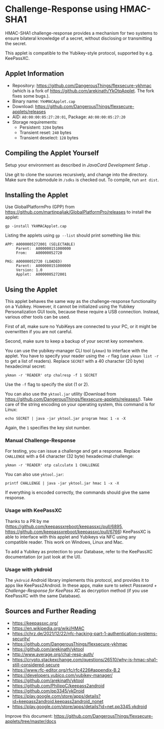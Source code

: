 # Challenge-Response using HMAC-SHA1

HMAC-SHA1 challenge-response provides a mechanism for two systems to ensure bilateral knowledge of a secret, without disclosing or transmitting the secret.

This applet is compatible to the Yubikey-style protocol, supported by e.g. KeePassXC.

## Applet Information

- Repository: https://github.com/DangerousThings/flexsecure-ykhmac (which is a fork of https://github.com/arekinath/YkOtpApplet. The fork fixes some bugs.).
- Binary name: `YkHMACApplet.cap`
- Download: https://github.com/DangerousThings/flexsecure-applets/releases
- AID: `A0:00:00:05:27:20:01`, Package: `A0:00:00:05:27:20`
- Storage requirements:
  - Persistent: `3204` bytes
  - Transient reset: `240` bytes
  - Transient deselect: `128` bytes

## Compiling the Applet Yourself

Setup your environment as described in *JavaCard Development Setup* .

Use git to clone the sources recursively, and change into the directory. Make sure the submodule in `/sdks` is checked out. To compile, run `ant dist`.

## Installing the Applet

Use GlobalPlatformPro (GPP) from https://github.com/martinpaljak/GlobalPlatformPro/releases to install the applet:

```
gp -install YkHMACApplet.cap
```

Listing the applets using `gp --list` should print something like this:

```
APP: A0000005272001 (SELECTABLE)
     Parent:  A000000151000000
     From:    A00000052720

PKG: A00000052720 (LOADED)
     Parent:  A000000151000000
     Version: 1.0
     Applet:  A0000005272001
```

## Using the Applet

This applet behaves the same way as the challenge-response functionality on a Yubikey. However, it cannot be initialized using the Yubikey Personalization GUI tools, because these require a USB connection. Instead, various other tools can be used.

First of all, make sure no YubiKeys are connected to your PC, or it might be overwritten if you are not careful.

Second, make sure to keep a backup of your secret key somewhere.

You can use the yubikey-manager CLI tool (`ykman`) to interface with the applet. You have to specify your reader using the `-r` flag (use `ykman list -r` to get a list of readers). Replace `SECRET` with a 40 character (20 byte) hexadecimal secret:

```
ykman -r 'READER' otp chalresp -f 1 SECRET
```

Use the `-f` flag to specify the slot (1 or 2).

You can also use the `yktool.jar` utility (Download from https://github.com/DangerousThings/flexsecure-applets/releases/). Take care of the string encoding on your operating system, this command is for Linux:

```
echo SECRET | java -jar yktool.jar program hmac 1 -x -X
```

Again, the `1` specifies the key slot number.

### Manual Challenge-Response

For testing, you can issue a challenge and get a response. Replace `CHALLENGE` with a 64 character (32 byte) hexadecimal challenge:

```
ykman -r 'READER' otp calculate 1 CHALLENGE
```

You can also use `yktool.jar`:

```
printf CHALLENGE | java -jar yktool.jar hmac 1 -x -X
```

If everything is encoded correctly, the commands should give the same response.

### Usage with KeePassXC

Thanks to a PR by me (https://github.com/keepassxreboot/keepassxc/pull/6895, https://github.com/keepassxreboot/keepassxc/pull/6766) KeePassXC is able to interface with this applet and Yubikeys via NFC using any compatible reader. This work on Windows, Linux and Mac.

To add a Yubikey as protection to your Database, refer to the KeePassXC documentation (or just look at the UI).

### Usage with ykdroid

The `ykdroid` Android library implements this protocol, and provides it to apps like KeePass2Android. In these apps, make sure to select *Password + Challenge-Response for KeePass XC* as decryption method (if you use KeePassXC with the same Database).

## Sources and Further Reading

- https://keepassxc.org/
- https://en.wikipedia.org/wiki/HMAC
- https://chrz.de/2021/12/22/nfc-hacking-part-1-authentication-systems-security/
- https://github.com/DangerousThings/flexsecure-ykhmac
- https://github.com/arekinath/yktool
- http://www.average.org/chal-resp-auth/
- https://crypto.stackexchange.com/questions/26510/why-is-hmac-sha1-still-considered-secure
- https://www.rfc-editor.org/rfc/rfc4226#appendix-B.2
- https://developers.yubico.com/yubikey-manager/
- https://github.com/arekinath/yktool
- https://github.com/PhilippC/keepass2android
- https://github.com/pp3345/ykDroid
- https://play.google.com/store/apps/details?id=keepass2android.keepass2android_nonet
- https://play.google.com/store/apps/details?id=net.pp3345.ykdroid

Improve this document: https://github.com/DangerousThings/flexsecure-applets/tree/master/docs
